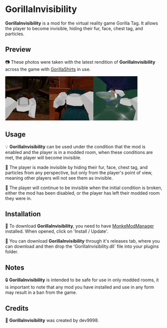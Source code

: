 # GorillaInvisibility
**GorillaInvisibility** is a mod for the virtual reality game Gorilla Tag. It allows the player to become invisible, hiding their fur, face, chest tag, and particles.

## Preview
📷 These photos were taken with the latest rendition of **GorillaInvisibility** across the game with [GorillaShirts](https://github.com/developer9998/GorillaShirts) in use.

<img src="https://raw.githubusercontent.com/developer9998/GorillaInvisibility/main/Marketing/ForestPreview.png" width=28% height=auto title="The player is taking a selie on a log bench near the campfire in 'Forest'"><img src="https://raw.githubusercontent.com/developer9998/GorillaInvisibility/main/Marketing/CanyonPreview.png" width=28% height=auto  title="The player is taking a selie on a blue beach chair in 'Canyon'"><img src="https://raw.githubusercontent.com/developer9998/GorillaInvisibility/main/Marketing/CavePreview.png" width=28% height=auto title="The player is taking a selie while grabbing onto a moving shark in the depths of 'Cave'">

## Usage
💡 **GorillaInvisibility** can be used under the condition that the mod is enabled and the player is in a modded room, when these conditions are met, the player will become invisible. 

👻 The player is made invisible by hiding their fur, face, chest tag, and particles from any perspective, but only from the player's point of view, meaning other players will not see them as invisible. 

🎉 The player will continue to be invisible when the initial condition is broken, either the mod has been disabled, or the player has left their modded room they were in.

## Installation
📂 To download **GorillaInvisibility**, you need to have [MonkeModManager](https://github.com/BzzzThe18th/MonkeModManager/releases/latest) installed. When opened, click on 'Install / Update'.

📌 You can download **GorillaInvisibility** through it's releases tab, where you can download and then drop the 'GorillaInvisibility.dll` file into your plugins folder.

## Notes
🔒 **GorillaInvisibility** is intended to be safe for use in only modded rooms, it is important to note that any mod you have installed and use in any form may result in a ban from the game.

## Credits
📝 **GorillaInvisibility** was created by dev9998.
